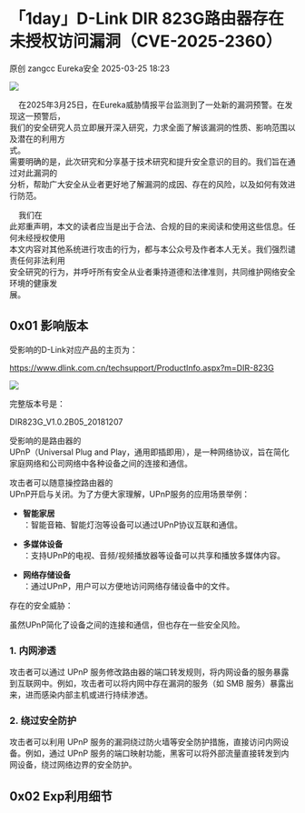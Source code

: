 #  「1day」D-Link DIR 823G路由器存在未授权访问漏洞（CVE-2025-2360）   
原创 zangcc  Eureka安全   2025-03-25 18:23  
  
![](https://mmbiz.qpic.cn/sz_mmbiz_jpg/BictawU0A1NPmibPmwrMnlL4Gadw4ibwrvtRsBy8K8ZfSqK9jlcOcY8YNwpuiaLTR7fKcXWl7iauRhoo5HfKH0buFYA/640?wx_fmt=jpeg&from=appmsg "")  
  
  
  
    在2025年3月25日，在Eureka威胁情报平台监测到了一处新的漏洞预警。在发现这一预警后，  
我们的安全研究人员立即展开深入研究，力求全面了解该漏洞的性质、影响范围以及潜在的利用方  
式。  
需要明确的是，此次研究和分享基于技术研究和提升安全意识的目的。我们旨在通过对此漏洞的  
分析，帮助广大安全从业者更好地了解漏洞的成因、存在的风险，以及如何有效进行防范。  
  
    我们在  
此郑重声明，本文的读者应当是出于合法、合规的目的来阅读和使用这些信息。任何未经授权使用  
本文内容对其他系统进行攻击的行为，都与本公众号及作者本人无关。我们强烈谴责任何非法利用  
安全研究的行为，并呼吁所有安全从业者秉持道德和法律准则，共同维护网络安全环境的健康发  
展。  
  
## 0x01 影响版本  
  
受影响的D-Link对应产品的主页为：  
  
https://www.dlink.com.cn/techsupport/ProductInfo.aspx?m=DIR-823G  
  
![](https://mmbiz.qpic.cn/sz_mmbiz_png/BictawU0A1NP7RibrQBibVNBCy9rDq6aB2abagzGEKEuIibEsv5BzdZJZ29iaE5yCgdspzcicq3Mq4w1lUyLX9eGiahibQ/640?wx_fmt=png&from=appmsg "")  
  
完整版本号是：  
  
DIR823G_V1.0.2B05_20181207  
  
  
受影响的是路由器的  
UPnP（Universal Plug and Play，通用即插即用），是一种网络协议，旨在简化家庭网络和公司网络中各种设备之间的连接和通信。  
  
  
攻击者可以随意操控路由器的  
UPnP开启与关闭。为了方便大家理解，UPnP服务的应用场景举例：  
- **智能家居**  
：智能音箱、智能灯泡等设备可以通过UPnP协议互联和通信。  
  
- **多媒体设备**  
：支持UPnP的电视、音频/视频播放器等设备可以共享和播放多媒体内容。  
  
- **网络存储设备**  
：通过UPnP，用户可以方便地访问网络存储设备中的文件。  
  
存在的安全威胁：  
  
虽然UPnP简化了设备之间的连接和通信，但也存在一些安全风险。  
### 1. 内网渗透  
  
攻击者可以通过 UPnP 服务修改路由器的端口转发规则，将内网设备的服务暴露到互联网中。例如，攻击者可以将内网中存在漏洞的服务（如 SMB 服务）暴露出来，进而感染内部主机或进行持续渗透。  
### 2. 绕过安全防护  
  
攻击者可以利用 UPnP 服务的漏洞绕过防火墙等安全防护措施，直接访问内网设备。例如，通过 UPnP 服务的端口映射功能，黑客可以将外部流量直接转发到内网设备，绕过网络边界的安全防护。  
  
  
  
## 0x02 Exp利用细节  
  
